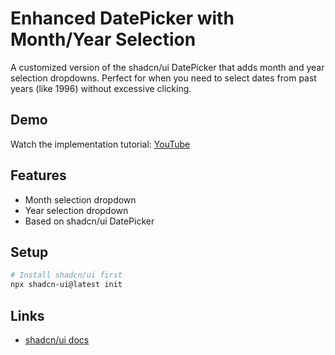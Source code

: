 # Enhanced DatePicker with Month/Year Selection

A customized version of the shadcn/ui DatePicker that adds month and year selection dropdowns. Perfect for when you need to select dates from past years (like 1996) without excessive clicking.

## Demo
Watch the implementation tutorial: [YouTube](https://youtu.be/R_7FX2gGiSY)

## Features
- Month selection dropdown
- Year selection dropdown
- Based on shadcn/ui DatePicker

## Setup
```bash
# Install shadcn/ui first
npx shadcn-ui@latest init
```

## Links
- [shadcn/ui docs](https://ui.shadcn.com/docs)